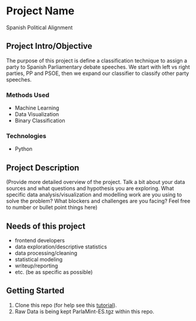 
# Project Name
Spanish Political Alignment

## Project Intro/Objective
The purpose of this project is define a classification technique to assign a party to Spanish Parliamentary debate speeches. We start with left vs right parties, PP and PSOE,  then we expand our classifier to classify other party speeches. 

### Methods Used
* Machine Learning
* Data Visualization
* Binary Classification

### Technologies
* Python

## Project Description
(Provide more detailed overview of the project.  Talk a bit about your data sources and what questions and hypothesis you are exploring. What specific data analysis/visualization and modelling work are you using to solve the problem? What blockers and challenges are you facing?  Feel free to number or bullet point things here)

## Needs of this project

- frontend developers
- data exploration/descriptive statistics
- data processing/cleaning
- statistical modeling
- writeup/reporting
- etc. (be as specific as possible)

## Getting Started

1. Clone this repo (for help see this [tutorial](https://help.github.com/articles/cloning-a-repository/)).
2. Raw Data is being kept ParlaMint-ES.tgz within this repo.
    
